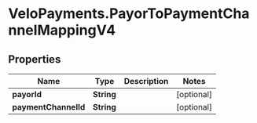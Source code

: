 # VeloPayments.PayorToPaymentChannelMappingV4

## Properties

Name | Type | Description | Notes
------------ | ------------- | ------------- | -------------
**payorId** | **String** |  | [optional] 
**paymentChannelId** | **String** |  | [optional] 


